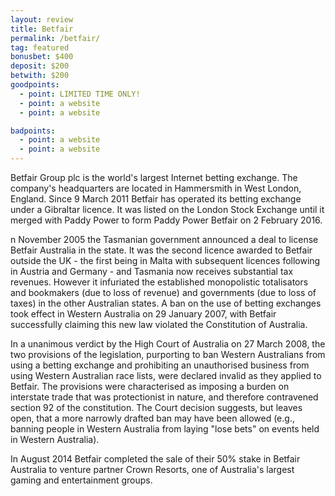 ```yaml
---
layout: review
title: Betfair
permalink: /betfair/
tag: featured
bonusbet: $400
deposit: $200
betwith: $200
goodpoints:
  - point: LIMITED TIME ONLY!
  - point: a website
  - point: a website

badpoints:
  - point: a website
  - point: a website
---
```

Betfair Group plc is the world's largest Internet betting exchange. The company's headquarters are located in Hammersmith in West London, England. Since 9 March 2011 Betfair has operated its betting exchange under a Gibraltar licence. It was listed on the London Stock Exchange until it merged with Paddy Power to form Paddy Power Betfair on 2 February 2016.

n November 2005 the Tasmanian government announced a deal to license Betfair Australia in the state. It was the second licence awarded to Betfair outside the UK - the first being in Malta with subsequent licences following in Austria and Germany - and Tasmania now receives substantial tax revenues. However it infuriated the established monopolistic totalisators and bookmakers (due to loss of revenue) and governments (due to loss of taxes) in the other Australian states. A ban on the use of betting exchanges took effect in Western Australia on 29 January 2007, with Betfair successfully claiming this new law violated the Constitution of Australia.

In a unanimous verdict by the High Court of Australia on 27 March 2008, the two provisions of the legislation, purporting to ban Western Australians from using a betting exchange and prohibiting an unauthorised business from using Western Australian race lists, were declared invalid as they applied to Betfair. The provisions were characterised as imposing a burden on interstate trade that was protectionist in nature, and therefore contravened section 92 of the constitution. The Court decision suggests, but leaves open, that a more narrowly drafted ban may have been allowed (e.g., banning people in Western Australia from laying "lose bets" on events held in Western Australia).

In August 2014 Betfair completed the sale of their 50% stake in Betfair Australia to venture partner Crown Resorts, one of Australia's largest gaming and entertainment groups.